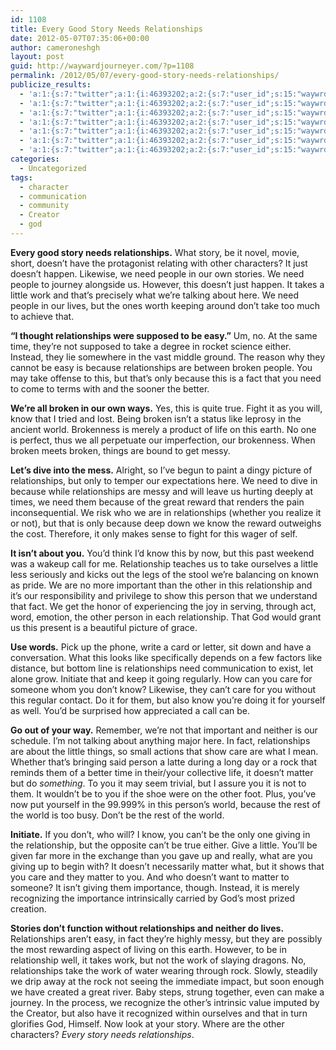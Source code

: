 ```yaml
---
id: 1108
title: Every Good Story Needs Relationships
date: 2012-05-07T07:35:06+00:00
author: cameroneshgh
layout: post
guid: http://waywardjourneyer.com/?p=1108
permalink: /2012/05/07/every-good-story-needs-relationships/
publicize_results:
  - 'a:1:{s:7:"twitter";a:1:{i:46393202;a:2:{s:7:"user_id";s:15:"waywrdjourneyer";s:7:"post_id";s:18:"199462361948626944";}}}'
  - 'a:1:{s:7:"twitter";a:1:{i:46393202;a:2:{s:7:"user_id";s:15:"waywrdjourneyer";s:7:"post_id";s:18:"199462361948626944";}}}'
  - 'a:1:{s:7:"twitter";a:1:{i:46393202;a:2:{s:7:"user_id";s:15:"waywrdjourneyer";s:7:"post_id";s:18:"199462361948626944";}}}'
  - 'a:1:{s:7:"twitter";a:1:{i:46393202;a:2:{s:7:"user_id";s:15:"waywrdjourneyer";s:7:"post_id";s:18:"199462361948626944";}}}'
  - 'a:1:{s:7:"twitter";a:1:{i:46393202;a:2:{s:7:"user_id";s:15:"waywrdjourneyer";s:7:"post_id";s:18:"199462361948626944";}}}'
  - 'a:1:{s:7:"twitter";a:1:{i:46393202;a:2:{s:7:"user_id";s:15:"waywrdjourneyer";s:7:"post_id";s:18:"199462361948626944";}}}'
  - 'a:1:{s:7:"twitter";a:1:{i:46393202;a:2:{s:7:"user_id";s:15:"waywrdjourneyer";s:7:"post_id";s:18:"199462361948626944";}}}'
categories:
  - Uncategorized
tags:
  - character
  - communication
  - community
  - Creator
  - god
---
```

**Every good story needs relationships.** What story, be it novel, movie, short, doesn&#8217;t have the protagonist relating with other characters? It just doesn&#8217;t happen. Likewise, we need people in our own stories. We need people to journey alongside us. However, this doesn&#8217;t just happen. It takes a little work and that&#8217;s precisely what we&#8217;re talking about here. We need people in our lives, but the ones worth keeping around don&#8217;t take too much to achieve that.

**&#8220;I thought relationships were supposed to be easy.&#8221;** Um, no. At the same time, they&#8217;re not supposed to take a degree in rocket science either. Instead, they lie somewhere in the vast middle ground. The reason why they cannot be easy is because relationships are between broken people. You may take offense to this, but that&#8217;s only because this is a fact that you need to come to terms with and the sooner the better.

**We&#8217;re all broken in our own ways.** Yes, this is quite true. Fight it as you will, know that I tried and lost. Being broken isn&#8217;t a status like leprosy in the ancient world. Brokenness is merely a product of life on this earth. No one is perfect, thus we all perpetuate our imperfection, our brokenness. When broken meets broken, things are bound to get messy.

**Let&#8217;s dive into the mess.** Alright, so I&#8217;ve begun to paint a dingy picture of relationships, but only to temper our expectations here. We need to dive in because while relationships are messy and will leave us hurting deeply at times, we need them because of the great reward that renders the pain inconsequential. We risk who we are in relationships (whether you realize it or not), but that is only because deep down we know the reward outweighs the cost. Therefore, it only makes sense to fight for this wager of self.

**It isn&#8217;t about you.** You&#8217;d think I&#8217;d know this by now, but this past weekend was a wakeup call for me. Relationship teaches us to take ourselves a little less seriously and kicks out the legs of the stool we&#8217;re balancing on known as pride. We are no more important than the other in this relationship and it&#8217;s our responsibility and privilege to show this person that we understand that fact. We get the honor of experiencing the joy in serving, through act, word, emotion, the other person in each relationship. That God would grant us this present is a beautiful picture of grace.

**Use words.** Pick up the phone, write a card or letter, sit down and have a conversation. What this looks like specifically depends on a few factors like distance, but bottom line is relationships need communication to exist, let alone grow. Initiate that and keep it going regularly. How can you care for someone whom you don&#8217;t know? Likewise, they can&#8217;t care for you without this regular contact. Do it for them, but also know you&#8217;re doing it for yourself as well. You&#8217;d be surprised how appreciated a call can be.

**Go out of your way.** Remember, we&#8217;re not that important and neither is our schedule. I&#8217;m not talking about anything major here. In fact, relationships are about the little things, so small actions that show care are what I mean. Whether that&#8217;s bringing said person a latte during a long day or a rock that reminds them of a better time in their/your collective life, it doesn&#8217;t matter but do _something_. To you it may seem trivial, but I assure you it is not to them. It wouldn&#8217;t be to you if the shoe were on the other foot. Plus, you&#8217;ve now put yourself in the 99.999% in this person&#8217;s world, because the rest of the world is too busy. Don&#8217;t be the rest of the world.

**Initiate.** If you don&#8217;t, who will? I know, you can&#8217;t be the only one giving in the relationship, but the opposite can&#8217;t be true either. Give a little. You&#8217;ll be given far more in the exchange than you gave up and really, what are you giving up to begin with? It doesn&#8217;t necessarily matter what, but it shows that you care and they matter to you. And who doesn&#8217;t want to matter to someone? It isn&#8217;t giving them importance, though. Instead, it is merely recognizing the importance intrinsically carried by God&#8217;s most prized creation.

**Stories don&#8217;t function without relationships and neither do lives.** Relationships aren&#8217;t easy, in fact they&#8217;re highly messy, but they are possibly the most rewarding aspect of living on this earth. However, to be in relationship well, it takes work, but not the work of slaying dragons. No, relationships take the work of water wearing through rock. Slowly, steadily we drip away at the rock not seeing the immediate impact, but soon enough we have created a great river. Baby steps, strung together, even can make a journey. In the process, we recognize the other&#8217;s intrinsic value imputed by the Creator, but also have it recognized within ourselves and that in turn glorifies God, Himself. Now look at your story. Where are the other characters? _Every story needs relationships_.